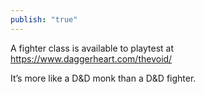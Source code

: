 ```yaml
---
publish: "true"
---
```

A fighter class is available to playtest at https://www.daggerheart.com/thevoid/

It’s more like a D&D monk than a D&D fighter.
